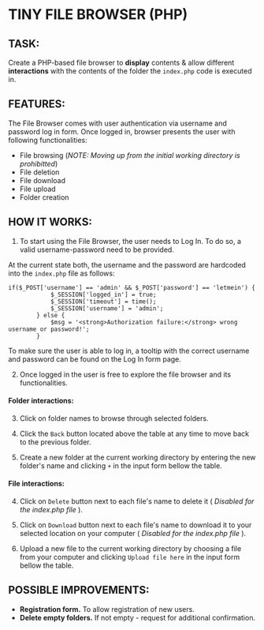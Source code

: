 # TINY FILE BROWSER (PHP)
## TASK:
Create a PHP-based file browser to **display** contents & allow different **interactions** with the contents of the folder the `index.php` code is executed in.
## FEATURES:
The File Browser comes with user authentication via username and password log in form. Once logged in, browser presents the user with following functionalities:
- File browsing (*NOTE: Moving up from the initial working directory is prohibitted*)
- File deletion
- File download
- File upload
- Folder creation
## HOW IT WORKS:
1) To start using the File Browser, the user needs to Log In. To do so, a valid username-password need to be provided.

At the current state both, the username and the password are hardcoded into the `index.php` file as follows:
```
if($_POST['username'] == 'admin' && $_POST['password'] == 'letmein') {
            $_SESSION['logged_in'] = true;
            $_SESSION['timeout'] = time();
            $_SESSION['username'] = 'admin';
        } else {
            $msg = '<strong>Authorization failure:</strong> wrong username or password!';
        }
```
To make sure the user is able to log in, a tooltip with the correct username and password can be found on the Log In form page.

2) Once logged in the user is free to explore the file browser and its functionalities.

#### Folder interactions:

3) Click on folder names to browse through selected folders.

4) Click the `Back` button located above the table at any time to move back to the previous folder.

5) Create a new folder at the current working directory by entering the new folder's name and clicking `+` in the input form bellow the table.

#### File interactions:

4) Click on `Delete` button next to each file's name to delete it ( *Disabled for the index.php file* ).

4) Click on `Download` button next to each file's name to download it to your selected location on your computer ( *Disabled for the index.php file* ).

5) Upload a new file to the current working directory by choosing a file from your computer and clicking `Upload file here` in the input form bellow the table.

## POSSIBLE IMPROVEMENTS:
- **Registration form.** To allow registration of new users.
- **Delete empty folders.** If not empty - request for additional confirmation.